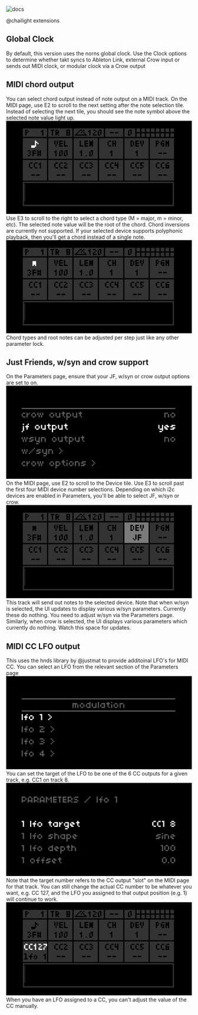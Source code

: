 ![docs](lib/doc.png)

@chailight extensions

Global Clock
------------
By default, this version uses the norns global clock.
Use the Clock options to determine whether takt syncs to Ableton Link, external Crow input or sends out MIDI clock, or modular clock via a Crow output

MIDI chord output
-----------------
You can select chord output instead of note output on a MIDI track.
On the MIDI page, use E2 to scroll to the next setting after the note selection tile. Instead of selecting the next tile, you should see the note symbol above the selected note value light up. 
![docs](lib/takt_note.png)
Use E3 to scroll to the right to select a chord type (M = major, m = minor, etc). The selected note value will be the root of the chord. Chord inversions are currently not supported. If your selected device supports polyphonic playback, then you'll get a chord instead of a single note. 
![docs](lib/takt_chord.png)
Chord types and root notes can be adjusted per step just like any other parameter lock.

Just Friends, w/syn and crow support
------------------------------------
On the Parameters page, ensure that your JF, w/syn or crow output options are set to on.
![docs](lib/jf_enabled.png)
On the MIDI page, use E2 to scroll to the Device tile. Use E3 to scroll past the first four MIDI device number selections. Depending on which i2c devices are enabled in Parameters, you'll be able to select JF, w/syn or crow.
![docs](lib/jf_selected.png)
This track will send out notes to the selected device.
Note that when w/syn is selected, the UI updates to display various w/syn parameters. Currently these do nothing. You need to adjust w/syn via the Parameters page.
Similarly, when crow is selected, the UI displays various parameters which currently do nothing. Watch this space for updates.

MIDI CC LFO output
-----------------
This uses the hnds library by @justmat to provide additoinal LFO's for MIDI CC.
You can select an LFO from the relevant section of the Parameters page
![docs](lib/lfo_selection.png)
You can set the target of the LFO to be one of the 6 CC outputs for a given track, e.g. CC1 on track 8.
![docs](lib/lfo_target.png)
Note that the target number refers to the CC output "slot" on the MIDI page for that track. You can still change the actual CC number to be whatever you want, e.g. CC 127, and the LFO you assigned to that output position (e.g. 1) will continue to work.
![docs](lib/lfo_output_slot.png)
When you have an LFO assigned to a CC, you can't adjust the value of the CC manually.


